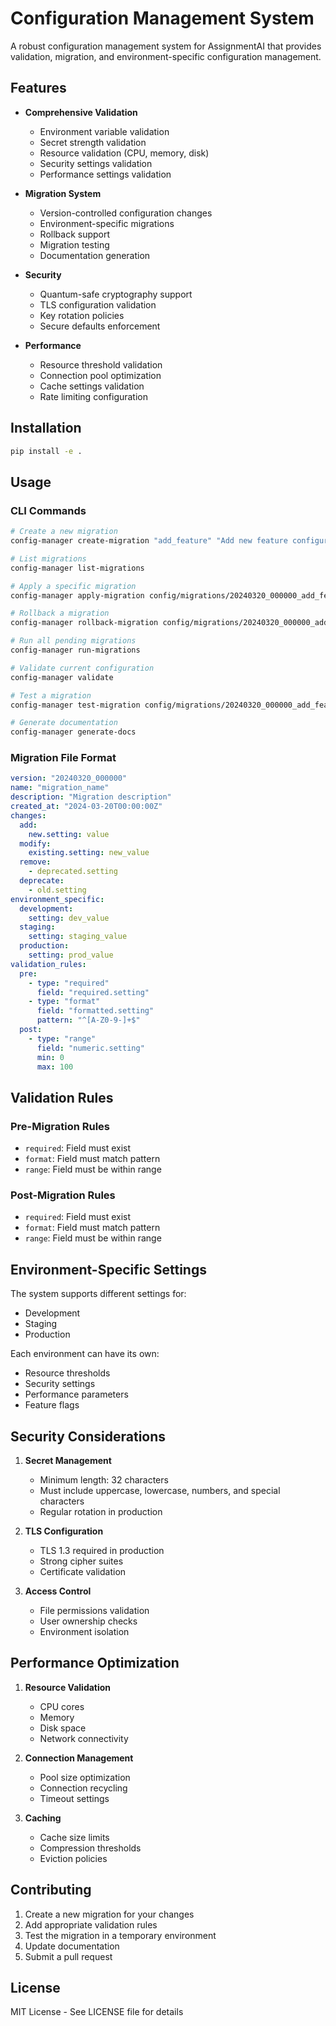 # Configuration Management System

A robust configuration management system for AssignmentAI that provides validation, migration, and environment-specific configuration management.

## Features

- **Comprehensive Validation**

  - Environment variable validation
  - Secret strength validation
  - Resource validation (CPU, memory, disk)
  - Security settings validation
  - Performance settings validation

- **Migration System**

  - Version-controlled configuration changes
  - Environment-specific migrations
  - Rollback support
  - Migration testing
  - Documentation generation

- **Security**

  - Quantum-safe cryptography support
  - TLS configuration validation
  - Key rotation policies
  - Secure defaults enforcement

- **Performance**
  - Resource threshold validation
  - Connection pool optimization
  - Cache settings validation
  - Rate limiting configuration

## Installation

```bash
pip install -e .
```

## Usage

### CLI Commands

```bash
# Create a new migration
config-manager create-migration "add_feature" "Add new feature configuration"

# List migrations
config-manager list-migrations

# Apply a specific migration
config-manager apply-migration config/migrations/20240320_000000_add_feature.yaml

# Rollback a migration
config-manager rollback-migration config/migrations/20240320_000000_add_feature.yaml

# Run all pending migrations
config-manager run-migrations

# Validate current configuration
config-manager validate

# Test a migration
config-manager test-migration config/migrations/20240320_000000_add_feature.yaml

# Generate documentation
config-manager generate-docs
```

### Migration File Format

```yaml
version: "20240320_000000"
name: "migration_name"
description: "Migration description"
created_at: "2024-03-20T00:00:00Z"
changes:
  add:
    new.setting: value
  modify:
    existing.setting: new_value
  remove:
    - deprecated.setting
  deprecate:
    - old.setting
environment_specific:
  development:
    setting: dev_value
  staging:
    setting: staging_value
  production:
    setting: prod_value
validation_rules:
  pre:
    - type: "required"
      field: "required.setting"
    - type: "format"
      field: "formatted.setting"
      pattern: "^[A-Z0-9-]+$"
  post:
    - type: "range"
      field: "numeric.setting"
      min: 0
      max: 100
```

## Validation Rules

### Pre-Migration Rules

- `required`: Field must exist
- `format`: Field must match pattern
- `range`: Field must be within range

### Post-Migration Rules

- `required`: Field must exist
- `format`: Field must match pattern
- `range`: Field must be within range

## Environment-Specific Settings

The system supports different settings for:

- Development
- Staging
- Production

Each environment can have its own:

- Resource thresholds
- Security settings
- Performance parameters
- Feature flags

## Security Considerations

1. **Secret Management**

   - Minimum length: 32 characters
   - Must include uppercase, lowercase, numbers, and special characters
   - Regular rotation in production

2. **TLS Configuration**

   - TLS 1.3 required in production
   - Strong cipher suites
   - Certificate validation

3. **Access Control**
   - File permissions validation
   - User ownership checks
   - Environment isolation

## Performance Optimization

1. **Resource Validation**

   - CPU cores
   - Memory
   - Disk space
   - Network connectivity

2. **Connection Management**

   - Pool size optimization
   - Connection recycling
   - Timeout settings

3. **Caching**
   - Cache size limits
   - Compression thresholds
   - Eviction policies

## Contributing

1. Create a new migration for your changes
2. Add appropriate validation rules
3. Test the migration in a temporary environment
4. Update documentation
5. Submit a pull request

## License

MIT License - See LICENSE file for details
